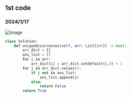 ## 1st code
### 2024/1/17

![image](https://github.com/PhoenixCHW/My_leetcode/assets/39382795/b9ae3ed0-e67c-4743-9439-a38db14f4bd2)

```python
class Solution:
    def uniqueOccurrences(self, arr: List[int]) -> bool:
        arr_dict = {}
        ans_list = []
        for i in arr:
            arr_dict[i] = arr_dict.setdefault(i,0) + 1
        for j in arr_dict.values():
            if j not in ans_list:
                ans_list.append(j)
            else:
                return False
        return True
```
